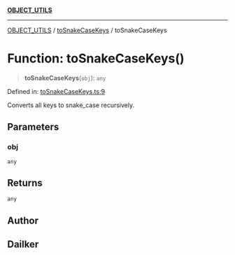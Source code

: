 [**OBJECT_UTILS**](../../README.md)

***

[OBJECT_UTILS](../../README.md) / [toSnakeCaseKeys](../README.md) / toSnakeCaseKeys

# Function: toSnakeCaseKeys()

> **toSnakeCaseKeys**(`obj`): `any`

Defined in: [toSnakeCaseKeys.ts:9](https://github.com/dailker/everyutil/blob/c1119b9befc384594ad07b4277ef37c36f79d0c2/src/object/toSnakeCaseKeys.ts#L9)

Converts all keys to snake_case recursively.

## Parameters

### obj

`any`

## Returns

`any`

## Author

## Dailker
